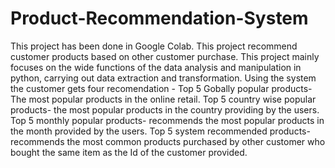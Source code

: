# Product-Recommendation-System
This project has been done in Google Colab.
This project recommend customer products based on other customer purchase.
This project mainly focuses on the wide functions of the data analysis and manipulation in python, carrying out data extraction and transformation.
Using the system the customer gets four recomendation -
Top 5 Gobally popular products- The most popular products in the online retail.
Top 5 country wise popular products- the most popular products in the country providing by the users.
Top 5 monthly popular products- recommends the most popular products in the month provided by the users.
Top 5 system recommended products- recommends the most common products purchased by other customer who bought the same item as the Id of the customer provided.
